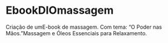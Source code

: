 # EbookDIOmassagem
Criação de umE-book de massagem. Com tema: “O Poder nas Mãos.”Massagem e Óleos Essenciais para Relaxamento.

